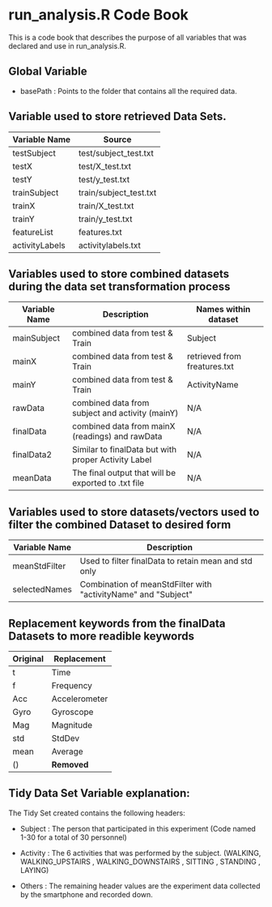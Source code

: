 # run_analysis.R Code Book

This is a code book that describes the purpose of all variables that was declared and use in run_analysis.R.

## Global Variable

* basePath : Points to the folder that contains all the required data.


## Variable used to store retrieved Data Sets. 

| Variable Name  | Source                         |
|----------------|--------------------------------|
| testSubject    | test/subject_test.txt          |
| testX          | test/X_test.txt                |
| testY          | test/y_test.txt                |
| trainSubject   | train/subject_test.txt         |
| trainX         | train/X_test.txt               |
| trainY         | train/y_test.txt               |
| featureList    | features.txt                   |
| activityLabels | activitylabels.txt             |


## Variables used to store combined datasets during the data set transformation process

| Variable Name  | Description                                          | Names within dataset         |
|----------------|------------------------------------------------------|------------------------------|
| mainSubject    | combined data from test & Train                      | Subject                      |
| mainX          | combined data from test & Train                      | retrieved from freatures.txt |
| mainY          | combined data from test & Train                      | ActivityName                 |
| rawData        | combined data from subject and activity (mainY)      | N/A                          |
| finalData      | combined data from mainX (readings) and rawData      | N/A                          |
| finalData2     | Similar to finalData but with proper Activity Label  | N/A                          |
| meanData       | The final output that will be exported to .txt file  | N/A                          |

## Variables used to store datasets/vectors used to filter the combined Dataset to desired form

| Variable Name  | Description                                                    | 
|----------------|----------------------------------------------------------------|
| meanStdFilter  | Used to filter finalData to retain mean and std only     	  |
| selectedNames  | Combination of meanStdFilter with "activityName" and "Subject" |

## Replacement keywords from the finalData Datasets to more readible keywords

| Original  | Replacement        |
|-----------|--------------------|
| t         | Time               |
| f         | Frequency          |
| Acc       | Accelerometer      |
| Gyro      | Gyroscope          |
| Mag       | Magnitude          |
| std       | StdDev             |
| mean      | Average            |
| ()        | **Removed**        |

## Tidy Data Set Variable explanation:

The Tidy Set created contains the following headers:
* Subject		: The person that participated in this experiment (Code named 1-30 for a total of 30 personnel)
* Activity		: The 6 activities that was performed by the subject. (WALKING, WALKING_UPSTAIRS
, WALKING_DOWNSTAIRS
, SITTING
, STANDING
, LAYING)

* Others		: The remaining header values are the experiment data collected by the smartphone and recorded down.